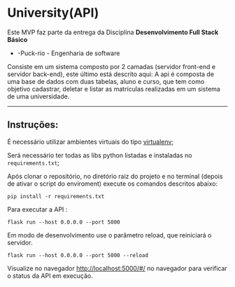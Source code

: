 # University(API)

Este MVP faz parte da entrega da Disciplina **Desenvolvimento Full Stack Básico** 
- -Puck-rio - Engenharia de software

Consiste em um sistema composto por 2 camadas (servidor front-end e servidor back-end), este último está descrito aqui:
A api é composta de uma base de dados com duas tabelas, aluno e curso, que tem como objetivo cadastrar, deletar e listar as matrículas realizadas em um sistema de uma  universidade. 

---
## Instruções:

É necessário utilizar ambientes virtuais do tipo [virtualenv](https://virtualenv.pypa.io/en/latest/installation.html);

Será necessário ter todas as libs python listadas e instaladas no `requirements.txt`;

Após clonar o repositório, no diretório raiz do projeto e no terminal (depois de ativar o script do enviroment) execute os comandos descritos abaixo:

```
pip install -r requirements.txt
```

Para executar a API  :

```
flask run --host 0.0.0.0 --port 5000
```

Em modo de desenvolvimento use o parâmetro reload, que reiniciará o servidor.

```
flask run --host 0.0.0.0 --port 5000 --reload
```

Visualize no navegador [http://localhost:5000/#/](http://localhost:5000/#/) no navegador para verificar o status da API em execução.
